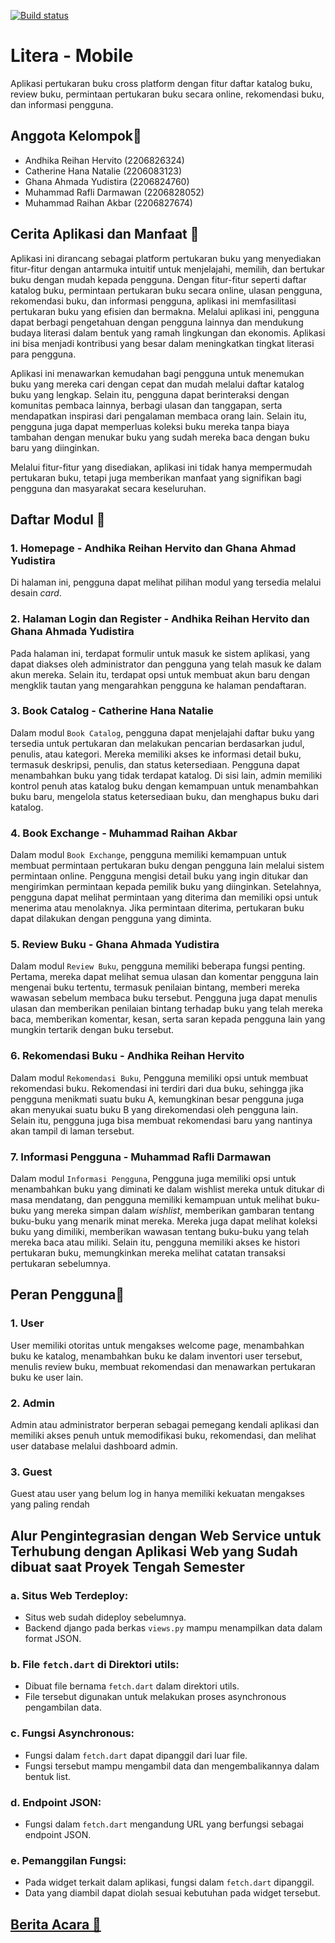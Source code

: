 [![Build status](https://build.appcenter.ms/v0.1/apps/b79b42b8-2fdf-4b31-9bd4-8de38ab5a781/branches/main/badge)](https://appcenter.ms)

# Litera - Mobile
Aplikasi pertukaran buku cross platform dengan fitur daftar katalog buku, review buku, permintaan pertukaran buku secara online, rekomendasi buku, dan informasi pengguna. 

## Anggota Kelompok👥
- Andhika Reihan Hervito (2206826324)
- Catherine Hana Natalie (2206083123)
- Ghana Ahmada Yudistira (2206824760)
- Muhammad Rafli Darmawan (2206828052)
- Muhammad Raihan Akbar (2206827674)

## Cerita Aplikasi dan Manfaat 🍃
Aplikasi ini dirancang sebagai platform pertukaran buku yang menyediakan fitur-fitur dengan antarmuka intuitif untuk menjelajahi, memilih, dan bertukar buku dengan mudah kepada pengguna. Dengan fitur-fitur seperti daftar katalog buku, permintaan pertukaran buku secara online, ulasan pengguna, rekomendasi buku, dan informasi pengguna, aplikasi ini memfasilitasi pertukaran buku yang efisien dan bermakna. Melalui aplikasi ini, pengguna dapat berbagi pengetahuan dengan pengguna lainnya dan mendukung budaya literasi dalam bentuk yang ramah lingkungan dan ekonomis. Aplikasi ini bisa menjadi kontribusi yang besar dalam meningkatkan tingkat literasi para pengguna.

Aplikasi ini menawarkan kemudahan bagi pengguna untuk menemukan buku yang mereka cari dengan cepat dan mudah melalui daftar katalog buku yang lengkap. Selain itu, pengguna dapat berinteraksi dengan komunitas pembaca lainnya, berbagi ulasan dan tanggapan, serta mendapatkan inspirasi dari pengalaman membaca orang lain. Selain itu, pengguna juga dapat memperluas koleksi buku mereka tanpa biaya tambahan dengan menukar buku yang sudah mereka baca dengan buku baru yang diinginkan.

Melalui fitur-fitur yang disediakan, aplikasi ini tidak hanya mempermudah pertukaran buku, tetapi juga memberikan manfaat yang signifikan bagi pengguna dan masyarakat secara keseluruhan.

## Daftar Modul 📃
### 1. Homepage - Andhika Reihan Hervito dan Ghana Ahmad Yudistira
Di halaman ini, pengguna dapat melihat pilihan modul yang tersedia melalui desain *card*.

### 2. Halaman Login dan Register - Andhika Reihan Hervito dan Ghana Ahmada Yudistira
Pada halaman ini, terdapat formulir untuk masuk ke sistem aplikasi, yang dapat diakses oleh administrator dan pengguna yang telah masuk ke dalam akun mereka. Selain itu, terdapat opsi untuk membuat akun baru dengan mengklik tautan yang mengarahkan pengguna ke halaman pendaftaran.

### 3. Book Catalog - Catherine Hana Natalie
Dalam modul `Book Catalog`, pengguna dapat menjelajahi daftar buku yang tersedia untuk pertukaran dan melakukan pencarian berdasarkan judul, penulis, atau kategori. Mereka memiliki akses ke informasi detail buku, termasuk deskripsi, penulis, dan status ketersediaan. Pengguna dapat menambahkan buku yang tidak terdapat katalog. Di sisi lain, admin memiliki kontrol penuh atas katalog buku dengan kemampuan untuk menambahkan buku baru, mengelola status ketersediaan buku, dan menghapus buku dari katalog.

### 4. Book Exchange - Muhammad Raihan Akbar
Dalam modul `Book Exchange`, pengguna memiliki kemampuan untuk membuat permintaan pertukaran buku dengan pengguna lain melalui sistem permintaan online. Pengguna mengisi detail buku yang ingin ditukar dan mengirimkan permintaan kepada pemilik buku yang diinginkan. Setelahnya, pengguna dapat melihat permintaan yang diterima dan memiliki opsi untuk menerima atau menolaknya. Jika permintaan diterima, pertukaran buku dapat dilakukan dengan pengguna yang diminta. 

### 5. Review Buku - Ghana Ahmada Yudistira
Dalam modul `Review Buku`, pengguna memiliki beberapa fungsi penting. Pertama, mereka dapat melihat semua ulasan dan komentar pengguna lain mengenai buku tertentu, termasuk penilaian bintang, memberi mereka wawasan sebelum membaca buku tersebut. Pengguna juga dapat menulis ulasan dan memberikan penilaian bintang terhadap buku yang telah mereka baca, memberikan komentar, kesan, serta saran kepada pengguna lain yang mungkin tertarik dengan buku tersebut. 

### 6. Rekomendasi Buku - Andhika Reihan Hervito
Dalam modul `Rekomendasi Buku`, Pengguna memiliki opsi untuk membuat rekomendasi buku. Rekomendasi ini terdiri dari dua buku, sehingga jika pengguna menikmati suatu buku A, kemungkinan besar pengguna juga akan menyukai suatu buku B yang direkomendasi oleh pengguna lain. Selain itu, pengguna juga bisa membuat rekomendasi baru yang nantinya akan tampil di laman tersebut.

### 7. Informasi Pengguna - Muhammad Rafli Darmawan
Dalam modul `Informasi Pengguna`,  Pengguna juga memiliki opsi untuk menambahkan buku yang diminati ke dalam wishlist mereka untuk ditukar di masa mendatang, dan pengguna memiliki kemampuan untuk melihat buku-buku yang mereka simpan dalam *wishlist*, memberikan gambaran tentang buku-buku yang menarik minat mereka. Mereka juga dapat melihat koleksi buku yang dimiliki, memberikan wawasan tentang buku-buku yang telah mereka baca atau miliki. Selain itu, pengguna memiliki akses ke histori pertukaran buku, memungkinkan mereka melihat catatan transaksi pertukaran sebelumnya.

## Peran Pengguna👤
### 1. User

User memiliki otoritas untuk mengakses welcome page, menambahkan buku ke katalog, menambahkan buku ke dalam inventori user tersebut, menulis review buku, membuat rekomendasi dan menawarkan pertukaran buku ke user lain.

### 2. Admin

Admin atau administrator berperan sebagai pemegang kendali aplikasi dan memiliki akses penuh untuk memodifikasi buku, rekomendasi, dan melihat user database melalui dashboard admin.

### 3. Guest

Guest atau user yang belum log in hanya memiliki kekuatan mengakses yang paling rendah

## Alur Pengintegrasian dengan Web Service untuk Terhubung dengan Aplikasi Web yang Sudah dibuat saat Proyek Tengah Semester
### a. Situs Web Terdeploy:
- Situs web sudah dideploy sebelumnya.
- Backend django pada berkas `views.py` mampu menampilkan data dalam format JSON.

### b. File `fetch.dart` di Direktori utils:
- Dibuat file bernama `fetch.dart` dalam direktori utils.
- File tersebut digunakan untuk melakukan proses asynchronous pengambilan data.

### c. Fungsi Asynchronous:
- Fungsi dalam `fetch.dart` dapat dipanggil dari luar file.
- Fungsi tersebut mampu mengambil data dan mengembalikannya dalam bentuk list.

### d. Endpoint JSON:
- Fungsi dalam `fetch.dart` mengandung URL yang berfungsi sebagai endpoint JSON.

### e. Pemanggilan Fungsi:
- Pada widget terkait dalam aplikasi, fungsi dalam `fetch.dart` dipanggil.
- Data yang diambil dapat diolah sesuai kebutuhan pada widget tersebut.

## [Berita Acara 📰](https://docs.google.com/spreadsheets/d/1RspFrYhFphz4mhpLJn2e5fJz8guZkeIloW8xSz2Bs_k/edit?usp=sharing)
